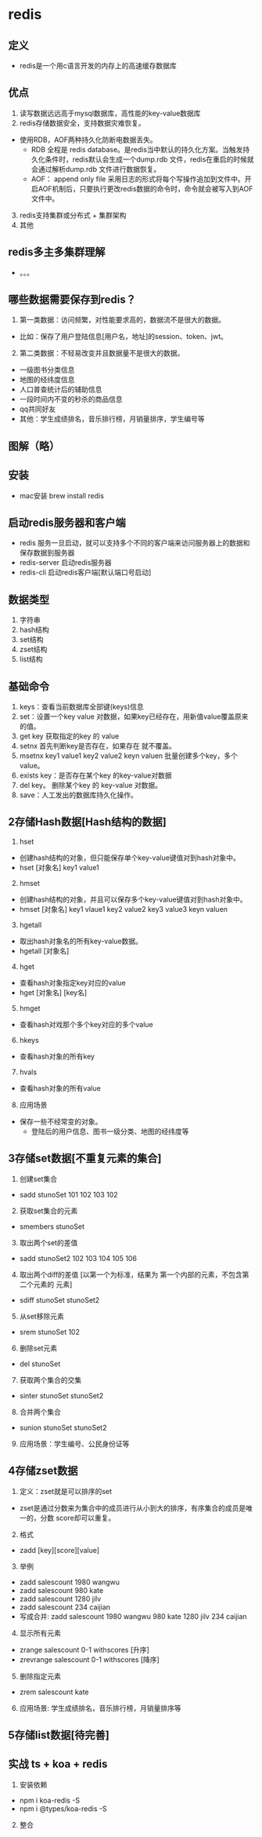 # redis

## 定义
- redis是一个用c语言开发的内存上的高速缓存数据库

## 优点
1. 读写数据远远高于mysql数据库，高性能的key-value数据库
2. redis存储数据安全，支持数据灾难恢复。
  - 使用RDB，AOF两种持久化防断电数据丢失。
    + RDB 全程是 redis database。是redis当中默认的持久化方案。当触发持久化条件时，redis默认会生成一个dump.rdb 文件，redis在重启的时候就会通过解析dump.rdb 文件进行数据恢复。
    + AOF： append only file 采用日志的形式将每个写操作追加到文件中。开启AOF机制后，只要执行更改redis数据的命令时，命令就会被写入到AOF文件中。
3. redis支持集群或分布式 + 集群架构
4. 其他

## redis多主多集群理解
- 。。。

## 哪些数据需要保存到redis？
1. 第一类数据：访问频繁，对性能要求高的，数据流不是很大的数据。
  - 比如：保存了用户登陆信息[用户名，地址]的session、token、jwt。
2. 第二类数据：不轻易改变并且数据量不是很大的数据。
  - 一级图书分类信息
  - 地图的经纬度信息
  - 人口普查统计后的辅助信息
  - 一段时间内不变的秒杀的商品信息
  - qq共同好友
  - 其他：学生成绩排名，音乐排行榜，月销量排序，学生编号等

## 图解（略）

## 安装
- mac安装 brew install redis

## 启动redis服务器和客户端
- redis 服务一旦启动，就可以支持多个不同的客户端来访问服务器上的数据和保存数据到服务器
- redis-server 启动redis服务器
- redis-cli 启动redis客户端[默认端口号启动]

## 数据类型
1. 字符串
2. hash结构
3. set结构
4. zset结构
5. list结构

## 基础命令
1. keys：查看当前数据库全部键(keys)信息
2. set：设置一个key value 对数据，如果key已经存在，用新值value覆盖原来的值。
3. get key 获取指定的key 的 value
4. setnx 首先判断key是否存在，如果存在 就不覆盖。
5. msetnx key1 value1  key2 value2  keyn valuen 批量创建多个key，多个value。
6. exists key：是否存在某个key 的key-value对数据
7. del key。 删除某个key 的 key-value 对数据。
8. save：人工发出的数据库持久化操作。

## 2存储Hash数据[Hash结构的数据]
1. hset
  - 创建hash结构的对象，但只能保存单个key-value键值对到hash对象中。
  - hset [对象名] key1 value1
2. hmset
  - 创建hash结构的对象，并且可以保存多个key-value键值对到hash对象中。
  - hmset [对象名] key1 vlaue1  key2 value2  key3 value3  keyn valuen
3. hgetall
  - 取出hash对象名的所有key-value数据。
  - hgetall [对象名]
4. hget
  - 查看hash对象指定key对应的value
  - hget [对象名] [key名]
5. hmget
  - 查看hash对戏那个多个key对应的多个value
6. hkeys
  - 查看hash对象的所有key
7. hvals
  - 查看hash对象的所有value
8. 应用场景
  - 保存一些不经常变的对象。
    + 登陆后的用户信息、图书一级分类、地图的经纬度等


## 3存储set数据[不重复元素的集合]
1. 创建set集合
  - sadd stunoSet 101 102 103 102
2. 获取set集合的元素
  - smembers stunoSet
3. 取出两个set的差值
  - sadd stunoSet2 102 103 104 105 106
4. 取出两个diff的差值 [以第一个为标准，结果为 第一个内部的元素，不包含第二个元素的 元素]
  - sdiff stunoSet stunoSet2
5. 从set移除元素
  - srem stunoSet 102
6. 删除set元素
  - del stunoSet
7. 获取两个集合的交集
  - sinter stunoSet stunoSet2
8. 合并两个集合
  - sunion stunoSet stunoSet2
9. 应用场景：学生编号、公民身份证等

## 4存储zset数据
1. 定义：zset就是可以排序的set
  - zset是通过分数来为集合中的成员进行从小到大的排序，有序集合的成员是唯一的，分数 score却可以重复。
2. 格式
  - zadd [key][score][value]
3. 举例
  - zadd salescount 1980 wangwu
  - zadd salescount 980 kate
  - zadd salescount 1280 jilv
  - zadd salescount 234 caijian
  - 写成合并: zadd salescount 1980 wangwu  980 kate  1280 jilv  234 caijian
4. 显示所有元素
  - zrange salescount 0-1 withscores [升序]
  - zrevrange salescount 0-1 withscores [降序]
5. 删除指定元素
  - zrem salescount kate
6. 应用场景: 学生成绩排名，音乐排行榜，月销量排序等

## 5存储list数据[待完善]

## 实战 ts + koa + redis
1. 安装依赖
  - npm i koa-redis -S
  - npm i @types/koa-redis -S
2. 整合
